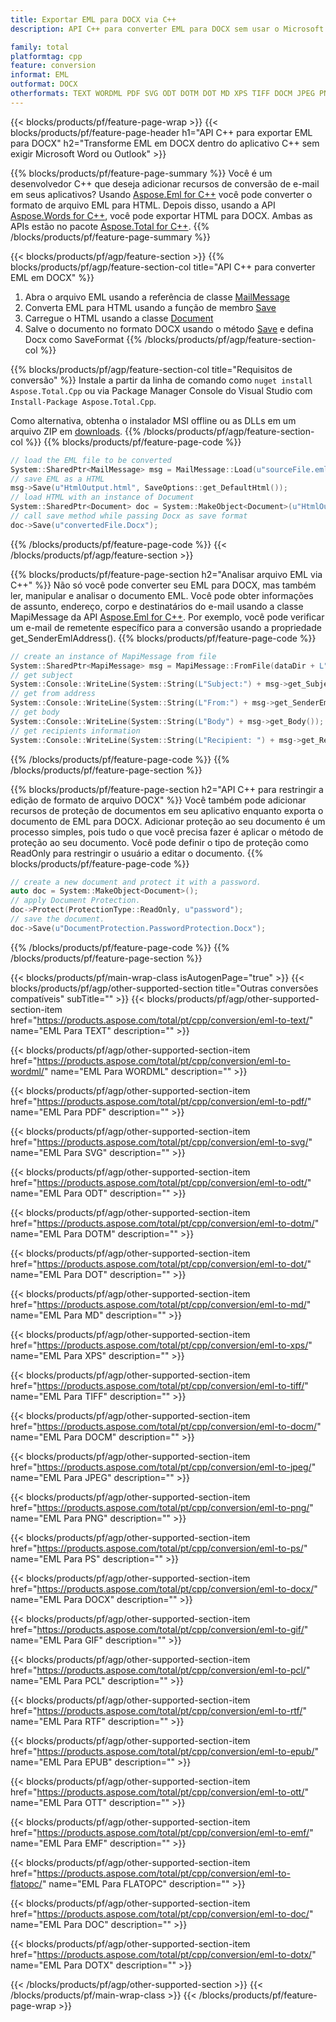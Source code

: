```yaml
---
title: Exportar EML para DOCX via C++
description: API C++ para converter EML para DOCX sem usar o Microsoft Word ou Outlook

family: total
platformtag: cpp
feature: conversion
informat: EML
outformat: DOCX
otherformats: TEXT WORDML PDF SVG ODT DOTM DOT MD XPS TIFF DOCM JPEG PNG PS BMP GIF PCL RTF EPUB OTT EMF FLATOPC DOC DOTX
---
```

{{< blocks/products/pf/feature-page-wrap >}}
{{< blocks/products/pf/feature-page-header h1="API C++ para exportar EML para DOCX" h2="Transforme EML em DOCX dentro do aplicativo C++ sem exigir Microsoft Word ou Outlook" >}}

{{% blocks/products/pf/feature-page-summary %}}
Você é um desenvolvedor C++ que deseja adicionar recursos de conversão de e-mail em seus aplicativos? Usando [Aspose.Eml for C++](https://products.aspose.com/eml/cpp/) você pode converter o formato de arquivo EML para HTML. Depois disso, usando a API [Aspose.Words for C++](https://products.aspose.com/words/cpp/), você pode exportar HTML para DOCX. Ambas as APIs estão no pacote [Aspose.Total for C++](https://products.aspose.com/total/cpp/). 
{{% /blocks/products/pf/feature-page-summary  %}}

{{< blocks/products/pf/agp/feature-section >}}
{{% blocks/products/pf/agp/feature-section-col title="API C++ para converter EML em DOCX" %}}
1. Abra o arquivo EML usando a referência de classe [MailMessage](https://reference.aspose.com/eml/cpp/class/aspose.eml.mail_message)
2. Converta EML para HTML usando a função de membro [Save](https://reference.aspose.com/eml/cpp/class/aspose.eml.mail_message#a7e7c6b50c8db5a8bcc6934db02b4a786)
3. Carregue o HTML usando a classe [Document](https://reference.aspose.com/words/cpp/class/aspose.words.document)
4. Salve o documento no formato DOCX usando o método [Save](https://reference.aspose.com/words/cpp/class/aspose.words.document#save_string_saveformat) e defina Docx como SaveFormat
{{% /blocks/products/pf/agp/feature-section-col %}}

{{% blocks/products/pf/agp/feature-section-col title="Requisitos de conversão" %}}
Instale a partir da linha de comando como ```nuget install Aspose.Total.Cpp``` ou via Package Manager Console do Visual Studio com ```Install-Package Aspose.Total.Cpp```.

Como alternativa, obtenha o instalador MSI offline ou as DLLs em um arquivo ZIP em [downloads](https://releases.aspose.com/total/cpp).
{{% /blocks/products/pf/agp/feature-section-col %}}
{{% blocks/products/pf/feature-page-code %}}

```cpp
// load the EML file to be converted
System::SharedPtr<MailMessage> msg = MailMessage::Load(u"sourceFile.eml");
// save EML as a HTML 
msg->Save(u"HtmlOutput.html", SaveOptions::get_DefaultHtml());  
// load HTML with an instance of Document
System::SharedPtr<Document> doc = System::MakeObject<Document>(u"HtmlOutput.html");
// call save method while passing Docx as save format
doc->Save(u"convertedFile.Docx");
```


{{% /blocks/products/pf/feature-page-code %}}
{{< /blocks/products/pf/agp/feature-section >}}

{{% blocks/products/pf/feature-page-section  h2="Analisar arquivo EML via C++" %}}
Não só você pode converter seu EML para DOCX, mas também ler, manipular e analisar o documento EML. Você pode obter informações de assunto, endereço, corpo e destinatários do e-mail usando a classe MapiMessage da API [Aspose.Eml for C++](https://products.aspose.com/eml/cpp/). Por exemplo, você pode verificar um e-mail de remetente específico para a conversão usando a propriedade get_SenderEmlAddress().
{{% blocks/products/pf/feature-page-code %}}

```cpp
// create an instance of MapiMessage from file
System::SharedPtr<MapiMessage> msg = MapiMessage::FromFile(dataDir + L"message.eml");
// get subject
System::Console::WriteLine(System::String(L"Subject:") + msg->get_Subject());
// get from address
System::Console::WriteLine(System::String(L"From:") + msg->get_SenderEmlAddress());
// get body
System::Console::WriteLine(System::String(L"Body") + msg->get_Body());
// get recipients information
System::Console::WriteLine(System::String(L"Recipient: ") + msg->get_Recipients());
```

{{% /blocks/products/pf/feature-page-code  %}}
{{% /blocks/products/pf/feature-page-section %}}

{{% blocks/products/pf/feature-page-section  h2="API C++ para restringir a edição de formato de arquivo DOCX" %}}
Você também pode adicionar recursos de proteção de documentos em seu aplicativo enquanto exporta o documento de EML para DOCX. Adicionar proteção ao seu documento é um processo simples, pois tudo o que você precisa fazer é aplicar o método de proteção ao seu documento. Você pode definir o tipo de proteção como ReadOnly para restringir o usuário a editar o documento.
{{% blocks/products/pf/feature-page-code %}}

```cpp
// create a new document and protect it with a password.
auto doc = System::MakeObject<Document>();
// apply Document Protection.
doc->Protect(ProtectionType::ReadOnly, u"password");
// save the document.
doc->Save(u"DocumentProtection.PasswordProtection.Docx");
```

{{% /blocks/products/pf/feature-page-code  %}}
{{% /blocks/products/pf/feature-page-section %}}

{{< blocks/products/pf/main-wrap-class isAutogenPage="true" >}}
{{< blocks/products/pf/agp/other-supported-section title="Outras conversões compatíveis" subTitle="" >}}
{{< blocks/products/pf/agp/other-supported-section-item href="https://products.aspose.com/total/pt/cpp/conversion/eml-to-text/" name="EML Para TEXT" description="" >}}

{{< blocks/products/pf/agp/other-supported-section-item href="https://products.aspose.com/total/pt/cpp/conversion/eml-to-wordml/" name="EML Para WORDML" description="" >}}

{{< blocks/products/pf/agp/other-supported-section-item href="https://products.aspose.com/total/pt/cpp/conversion/eml-to-pdf/" name="EML Para PDF" description="" >}}

{{< blocks/products/pf/agp/other-supported-section-item href="https://products.aspose.com/total/pt/cpp/conversion/eml-to-svg/" name="EML Para SVG" description="" >}}

{{< blocks/products/pf/agp/other-supported-section-item href="https://products.aspose.com/total/pt/cpp/conversion/eml-to-odt/" name="EML Para ODT" description="" >}}

{{< blocks/products/pf/agp/other-supported-section-item href="https://products.aspose.com/total/pt/cpp/conversion/eml-to-dotm/" name="EML Para DOTM" description="" >}}

{{< blocks/products/pf/agp/other-supported-section-item href="https://products.aspose.com/total/pt/cpp/conversion/eml-to-dot/" name="EML Para DOT" description="" >}}

{{< blocks/products/pf/agp/other-supported-section-item href="https://products.aspose.com/total/pt/cpp/conversion/eml-to-md/" name="EML Para MD" description="" >}}

{{< blocks/products/pf/agp/other-supported-section-item href="https://products.aspose.com/total/pt/cpp/conversion/eml-to-xps/" name="EML Para XPS" description="" >}}

{{< blocks/products/pf/agp/other-supported-section-item href="https://products.aspose.com/total/pt/cpp/conversion/eml-to-tiff/" name="EML Para TIFF" description="" >}}

{{< blocks/products/pf/agp/other-supported-section-item href="https://products.aspose.com/total/pt/cpp/conversion/eml-to-docm/" name="EML Para DOCM" description="" >}}

{{< blocks/products/pf/agp/other-supported-section-item href="https://products.aspose.com/total/pt/cpp/conversion/eml-to-jpeg/" name="EML Para JPEG" description="" >}}

{{< blocks/products/pf/agp/other-supported-section-item href="https://products.aspose.com/total/pt/cpp/conversion/eml-to-png/" name="EML Para PNG" description="" >}}

{{< blocks/products/pf/agp/other-supported-section-item href="https://products.aspose.com/total/pt/cpp/conversion/eml-to-ps/" name="EML Para PS" description="" >}}

{{< blocks/products/pf/agp/other-supported-section-item href="https://products.aspose.com/total/pt/cpp/conversion/eml-to-docx/" name="EML Para DOCX" description="" >}}

{{< blocks/products/pf/agp/other-supported-section-item href="https://products.aspose.com/total/pt/cpp/conversion/eml-to-gif/" name="EML Para GIF" description="" >}}

{{< blocks/products/pf/agp/other-supported-section-item href="https://products.aspose.com/total/pt/cpp/conversion/eml-to-pcl/" name="EML Para PCL" description="" >}}

{{< blocks/products/pf/agp/other-supported-section-item href="https://products.aspose.com/total/pt/cpp/conversion/eml-to-rtf/" name="EML Para RTF" description="" >}}

{{< blocks/products/pf/agp/other-supported-section-item href="https://products.aspose.com/total/pt/cpp/conversion/eml-to-epub/" name="EML Para EPUB" description="" >}}

{{< blocks/products/pf/agp/other-supported-section-item href="https://products.aspose.com/total/pt/cpp/conversion/eml-to-ott/" name="EML Para OTT" description="" >}}

{{< blocks/products/pf/agp/other-supported-section-item href="https://products.aspose.com/total/pt/cpp/conversion/eml-to-emf/" name="EML Para EMF" description="" >}}

{{< blocks/products/pf/agp/other-supported-section-item href="https://products.aspose.com/total/pt/cpp/conversion/eml-to-flatopc/" name="EML Para FLATOPC" description="" >}}

{{< blocks/products/pf/agp/other-supported-section-item href="https://products.aspose.com/total/pt/cpp/conversion/eml-to-doc/" name="EML Para DOC" description="" >}}

{{< blocks/products/pf/agp/other-supported-section-item href="https://products.aspose.com/total/pt/cpp/conversion/eml-to-dotx/" name="EML Para DOTX" description="" >}}


{{< /blocks/products/pf/agp/other-supported-section >}}
{{< /blocks/products/pf/main-wrap-class >}}
{{< /blocks/products/pf/feature-page-wrap >}}